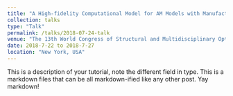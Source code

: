 ```yaml
---
title: "A High-fidelity Computational Model for AM Models with Manufacturing Errors"
collection: talks
type: "Talk"
permalink: /talks/2018-07-24-talk
venue: "The 13th World Congress of Structural and Multidisciplinary Optimization"
date: 2018-7-22 to 2018-7-27
location: "New York, USA"
---
```


This is a description of your tutorial, note the different field in type. This is a markdown files that can be all markdown-ified like any other post. Yay markdown!
